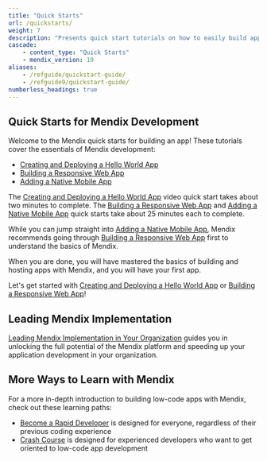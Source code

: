 ```yaml
---
title: "Quick Starts"
url: /quickstarts/
weight: 7
description: "Presents quick start tutorials on how to easily build apps in Studio Pro."
cascade:
    - content_type: "Quick Starts"
    - mendix_version: 10
aliases:
    - /refguide/quickstart-guide/
    - /refguide9/quickstart-guide/
numberless_headings: true
---
```


## Quick Starts for Mendix Development

Welcome to the Mendix quick starts for building an app! These tutorials cover the essentials of Mendix development:

* [Creating and Deploying a Hello World App](/quickstarts/hello-world/)
* [Building a Responsive Web App](/quickstarts/responsive-web-app/)
* [Adding a Native Mobile App](/quickstarts/native-mobile-app/)

The [Creating and Deploying a Hello World App](/quickstarts/hello-world/) video quick start takes about two minutes to complete. The [Building a Responsive Web App](/quickstarts/responsive-web-app/) and [Adding a Native Mobile App](/quickstarts/native-mobile-app/) quick starts take about 25 minutes each to complete.

While you can jump straight into [Adding a Native Mobile App](/quickstarts/native-mobile-app/), Mendix recommends going through [Building a Responsive Web App](/quickstarts/responsive-web-app/) first to understand the basics of Mendix.

When you are done, you will have mastered the basics of building and hosting apps with Mendix, and you will have your first app.

Let's get started with [Creating and Deploying a Hello World App](/quickstarts/hello-world/) or [Building a Responsive Web App](/quickstarts/responsive-web-app/)!

## Leading Mendix Implementation

[Leading Mendix Implementation in Your Organization](/quickstarts/leading-mendix-implementation-in-your-organization/) guides you in unlocking the full potential of the Mendix platform and speeding up your application development in your organization.

## More Ways to Learn with Mendix

For a more in-depth introduction to building low-code apps with Mendix, check out these learning paths:

* [Become a Rapid Developer](https://academy.mendix.com/link/paths/31/Become-a-Rapid-Developer) is designed for everyone, regardless of their previous coding experience
* [Crash Course](https://academy.mendix.com/link/paths/82/Crash-Course) is designed for experienced developers who want to get oriented to low-code app development
